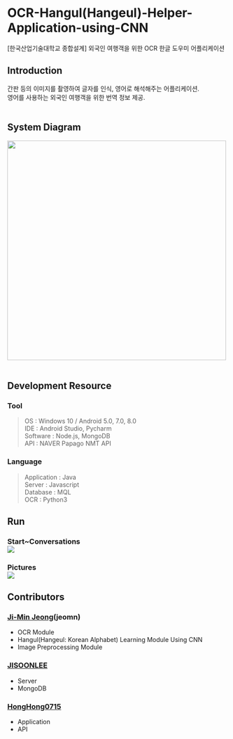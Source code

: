 # OCR-Hangul(Hangeul)-Helper-Application-using-CNN
[한국산업기술대학교 종합설계] 외국인 여행객을 위한 OCR 한글 도우미 어플리케이션

## Introduction
 간판 등의 이미지를 촬영하여 글자를 인식, 영어로 해석해주는 어플리케이션.  
 영어를 사용하는 외국인 여행객을 위한 번역 정보 제공.
 <br>
 <br>
## System Diagram
<img width = 500 src=https://user-images.githubusercontent.com/46081831/104265753-a2bb1600-54d1-11eb-81a8-bd8d86efc1dc.png> <br>
<br>

## Development Resource
### Tool <br>
  >OS : Windows 10 / Android 5.0, 7.0, 8.0 <br>
  IDE : Android Studio, Pycharm <br>
  Software : Node.js, MongoDB <br>
  API : NAVER Papago NMT API <br>
    
### Language <br>
  >Application : Java <br>
  Server : Javascript <br>
  Database : MQL <br>
  OCR : Python3 <br>

## Run
<div>
  <h3>Start~Conversations <br>
  <img src="https://user-images.githubusercontent.com/46081831/104111216-bd02c180-5322-11eb-8f06-441ae60316da.gif">
  </h3>
  <h3>Pictures <br>
  <img src="https://user-images.githubusercontent.com/46081831/104111220-c5f39300-5322-11eb-9374-9ed55d8321be.gif">
  </h3>
</div>

## Contributors
### [Ji-Min Jeong](https://github.com/jeomn/Korean-OCR-Application-using-CNN)(jeomn)
* OCR Module
* Hangul(Hangeul: Korean Alphabet) Learning Module Using CNN
* Image Preprocessing Module

### [JISOONLEE](https://github.com/JISOONLEE/OCR-Korean-Helper-Application-using-CNN)
* Server
* MongoDB

### [HongHong0715](https://github.com/HongHong0715/OCR-Korean-Helper-Application-using-CNN)
* Application
* API
